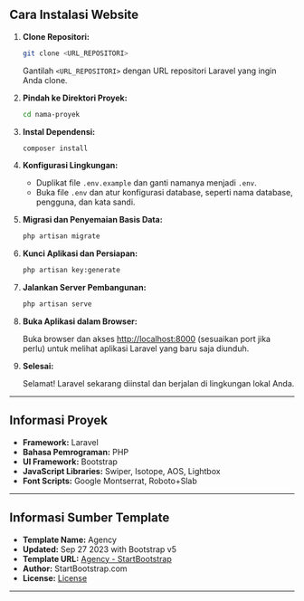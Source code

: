 ## Cara Instalasi Website

1. **Clone Repositori:**

    ```bash
    git clone <URL_REPOSITORI>
    ```

    Gantilah `<URL_REPOSITORI>` dengan URL repositori Laravel yang ingin Anda clone.

2. **Pindah ke Direktori Proyek:**

    ```bash
    cd nama-proyek
    ```

3. **Instal Dependensi:**

    ```bash
    composer install
    ```

4. **Konfigurasi Lingkungan:**

    - Duplikat file `.env.example` dan ganti namanya menjadi `.env`.
    - Buka file `.env` dan atur konfigurasi database, seperti nama database, pengguna, dan kata sandi.

5. **Migrasi dan Penyemaian Basis Data:**

    ```bash
    php artisan migrate
    ```

6. **Kunci Aplikasi dan Persiapan:**

    ```bash
    php artisan key:generate
    ```

7. **Jalankan Server Pembangunan:**

    ```bash
    php artisan serve
    ```

8. **Buka Aplikasi dalam Browser:**

    Buka browser dan akses [http://localhost:8000](http://localhost:8000) (sesuaikan port jika perlu) untuk melihat aplikasi Laravel yang baru saja diunduh.

9. **Selesai:**

    Selamat! Laravel sekarang diinstal dan berjalan di lingkungan lokal Anda.

---

## Informasi Proyek

-   **Framework:** Laravel
-   **Bahasa Pemrograman:** PHP
-   **UI Framework:** Bootstrap
-   **JavaScript Libraries:** Swiper, Isotope, AOS, Lightbox
-   **Font Scripts:** Google Montserrat, Roboto+Slab

---

## Informasi Sumber Template

-   **Template Name:** Agency
-   **Updated:** Sep 27 2023 with Bootstrap v5
-   **Template URL:** [Agency - StartBootstrap](https://startbootstrap.com/theme/agency/)
-   **Author:** StartBootstrap.com
-   **License:** [License](StartBootstrap.com/)

---

